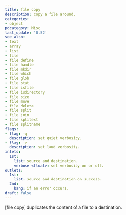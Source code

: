 ```yaml
---
title: file copy
description: copy a file around.
categories:
- object
pdcategory: Misc
last_update: '0.52'
see_also:
- text
- array
- list
- file
- file define
- file handle
- file mkdir
- file which
- file glob
- file stat
- file isfile
- file isdirectory
- file size
- file move
- file delete
- file split
- file join
- file splitext
- file splitname
flags:
- flag: -q
  description: set quiet verbosity.
- flag: -v
  description: set loud verbosity.
inlets:
  1st:
    list: source and destination.
    verbose <float>: set verbosity on or off.
outlets:
  1st:
    list: source and destination on success.
  2nd:
    bang: if an error occurs.
draft: false
---
```

[file copy] duplicates the content of a file to a destination.
